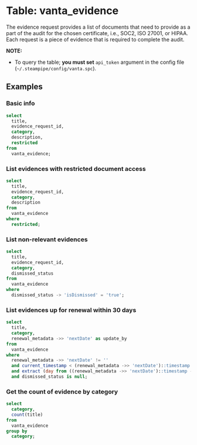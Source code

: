 # Table: vanta_evidence

The evidence request provides a list of documents that need to provide as a part of the audit for the chosen certificate, i.e., SOC2, ISO 27001, or HIPAA. Each request is a piece of evidence that is required to complete the audit.

**NOTE:**

- To query the table; **you must set** `api_token` argument in the config file (`~/.steampipe/config/vanta.spc`).

## Examples

### Basic info

```sql
select
  title,
  evidence_request_id,
  category,
  description,
  restricted
from
  vanta_evidence;
```

### List evidences with restricted document access

```sql
select
  title,
  evidence_request_id,
  category,
  description
from
  vanta_evidence
where
  restricted;
```

### List non-relevant evidences

```sql
select
  title,
  evidence_request_id,
  category,
  dismissed_status
from
  vanta_evidence
where
  dismissed_status -> 'isDismissed' = 'true';
```

### List evidences up for renewal within 30 days

```sql
select
  title,
  category,
  renewal_metadata ->> 'nextDate' as update_by
from
  vanta_evidence
where
  renewal_metadata ->> 'nextDate' != ''
  and current_timestamp < (renewal_metadata ->> 'nextDate')::timestamp
  and extract (day from ((renewal_metadata ->> 'nextDate')::timestamp - current_timestamp)) < 30
  and dismissed_status is null;
```

### Get the count of evidence by category

```sql
select
  category,
  count(title)
from
  vanta_evidence
group by
  category;
```
